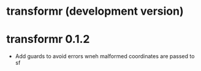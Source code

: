 # transformr (development version)

# transformr 0.1.2

* Add guards to avoid errors wneh malformed coordinates are passed to sf
